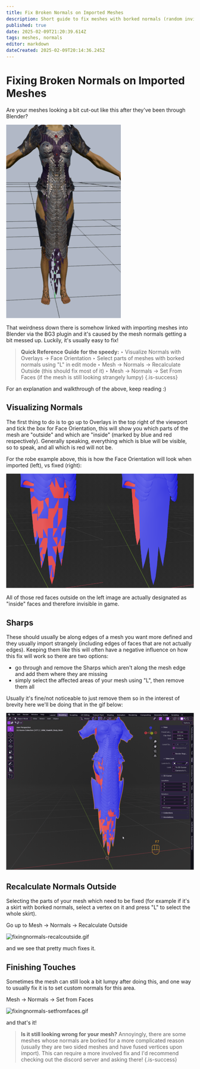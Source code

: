 ```yaml
---
title: Fix Broken Normals on Imported Meshes
description: Short guide to fix meshes with borked normals (random invisible triangles)
published: true
date: 2025-02-09T21:20:39.614Z
tags: meshes, normals
editor: markdown
dateCreated: 2025-02-09T20:14:36.245Z
---
```


# Fixing Broken Normals on Imported Meshes
Are your meshes looking a bit cut-out like this after they've been through Blender?

![borkednormals-example.png](/tutorials/fix_normals_meshes/borkednormals-example.png)

That weirdness down there is somehow linked with importing meshes into Blender via the BG3 plugin and it's caused by the mesh normals getting a bit messed up. Luckily, it's usually easy to fix!

> **Quick Reference Guide for the speedy:**
> ‣ Visualize Normals with Overlays -> Face Orientation
> ‣ Select parts of meshes with borked normals using "L" in edit mode
> ‣ Mesh -> Normals -> Recalculate Outside (this should fix most of it)
> ‣ Mesh -> Normals -> Set From Faces (if the mesh is still looking strangely lumpy)
{.is-success}

For an explanation and walkthrough of the above, keep reading :)


## Visualizing Normals
The first thing to do is to go up to Overlays in the top right of the viewport and tick the box for Face Orientation, this will show you which parts of the mesh are "outside" and which are "inside" (marked by blue and red respectively). Generally speaking, everything which is blue will be visible, so to speak, and all which is red will not be.

For the robe example above, this is how the Face Orientation will look when imported (left), vs fixed (right):

![borkednormals-example2.png](/tutorials/fix_normals_meshes/borkednormals-example2.png)

All of those red faces outside on the left image are actually designated as "inside" faces and therefore invisible in game.

## Sharps
These should usually be along edges of a mesh you want more defined and they usually import strangely (including edges of faces that are not actually edges). Keeping them like this will often have a negative influence on how this fix will work so there are two options: 
- go through and remove the Sharps which aren't along the mesh edge and add them where they are missing
- simply select the affected areas of your mesh using "L", then remove them all 

Usually it's fine/not noticeable to just remove them so in the interest of brevity here we'll be doing that in the gif below:

![fixingnormals-clearsharps.gif](/tutorials/fix_normals_meshes/fixingnormals-clearsharps.gif)

## Recalculate Normals Outside
Selecting the parts of your mesh which need to be fixed (for example if it's a skirt with borked normals, select a vertex on it and press "L" to select the whole skirt).

Go up to Mesh -> Normals -> Recalculate Outside

![fixingnormals-recalcoutside.gif](/tutorials/fix_normals_meshes/fixingnormals-recalcoutside.gif)

and we see that pretty much fixes it.

## Finishing Touches
Sometimes the mesh can still look a bit lumpy after doing this, and one way to usually fix it is to set custom normals for this area.

Mesh -> Normals -> Set from Faces

![fixingnormals-setfromfaces.gif](/tutorials/fix_normals_meshes/fixingnormals-setfromfaces.gif)

and that's it!

> **Is it still looking wrong for your mesh?**
> Annoyingly, there are some meshes whose normals are borked for a more complicated reason (usually they are two sided meshes and have fused vertices upon import). This can require a more involved fix and I'd recommend checking out the discord server and asking there!
{.is-success}

